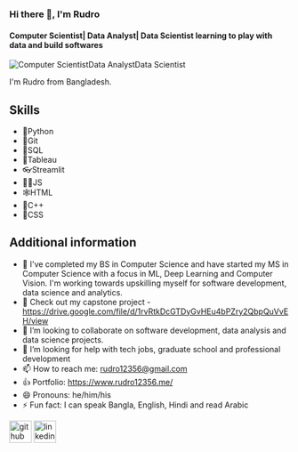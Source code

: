 ### Hi there 👋, I'm Rudro
#### Computer Scientist| Data Analyst| Data Scientist learning to play with data and build softwares
![Computer Scientist*Data Analyst*Data Scientist](https://img.freepik.com/premium-vector/hello-world-is-simple-word-programmer-s-first-programming_48644-298.jpg)

I'm Rudro from Bangladesh.

## Skills

* 🐍Python
* 💍Git
* 🥄SQL
* 👑Tableau
* 👓Streamlit
* 👨‍💻JS
* 🕸️HTML
* 🏃C++
* 🎉CSS

## Additional information 
- 🏀 I've completed my BS in Computer Science and have started my MS in Computer Science with a focus in ML, Deep Learning and Computer Vision. I'm working towards upskilling myself for software development, data science and analytics.
- 🌱 Check out my capstone project - https://drive.google.com/file/d/1rvRtkDcGTDyGvHEu4bPZry2QbpQuVvEH/view
- 👯 I’m looking to collaborate on software development, data analysis and data science projects. 
- 🤔 I’m looking for help with tech jobs, graduate school and professional development 
- 📫 How to reach me: rudro12356@gmail.com 
- 👍 Portfolio: https://www.rudro12356.me/
- 😄 Pronouns: he/him/his 
- ⚡ Fun fact: I can speak Bangla, English, Hindi and read Arabic

[<img src='https://cdn.jsdelivr.net/npm/simple-icons@3.0.1/icons/github.svg' alt='github' height='40'>](https://github.com/https://github.com/rudro12356)  [<img src='https://cdn.jsdelivr.net/npm/simple-icons@3.0.1/icons/linkedin.svg' alt='linkedin' height='40'>](https://www.linkedin.com/in/https://www.linkedin.com/in/rudro12356//)  


